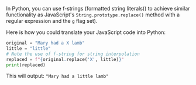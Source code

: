 In Python, you can use f-strings (formatted string literals)) to achieve similar functionality as JavaScript's `String.prototype.replace()` method with a regular expression and the `g` flag set).

Here is how you could translate your JavaScript code into Python:
```python
original = "Mary had a X lamb"
little = "little"
# Note the use of f-string for string interpolation
replaced = f"{original.replace('X', little)}"
print(replaced)
```
This will output: `"Mary had a little lamb"`

